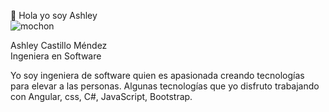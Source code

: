 

👋 Hola yo soy Ashley  
![mochon](https://user-images.githubusercontent.com/84288934/131752935-dbe7acd6-78cb-4823-8399-efccba356cc0.jpg)



Ashley Castillo Méndez             
Ingeniera en Software 

Yo soy ingeniera de software quien es apasionada creando tecnologías para elevar a las personas. 
Algunas tecnologías que yo disfruto trabajando con Angular, css, C#, JavaScript, Bootstrap.




